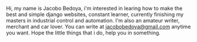Hi, my name is Jacobo Bedoya, i'm interested in learing how to make the best and simple django websites, constant learner, currently finishing my masters in industrial control and automation. I'm also an amateur writer, merchant and car lover. You can write at jacobobedoya@gmail.com anytime you want. Hope the little things that i do, help you in something. 

<!---
jacobitosuperstar/jacobitosuperstar is a ✨ special ✨ repository because its `README.md` (this file) appears on your GitHub profile.
You can click the Preview link to take a look at your changes.
--->
